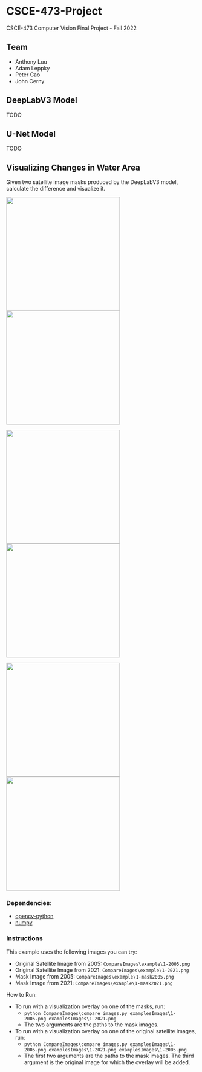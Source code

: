# CSCE-473-Project
CSCE-473 Computer Vision Final Project - Fall 2022

## Team
- Anthony Luu
- Adam Leppky
- Peter Cao
- John Cerny

## DeepLabV3 Model

TODO

## U-Net Model

TODO

## Visualizing Changes in Water Area
Given two satellite image masks produced by the DeepLabV3 model, calculate the difference and visualize it.

<img src="https://user-images.githubusercontent.com/13823591/206872380-def1435e-317a-4454-99c2-62d6b56c9ec0.png" width="300"> <img src="https://user-images.githubusercontent.com/13823591/206872386-5248faae-337f-47b4-ac51-0350469861c9.png" width="300">

<img src="https://user-images.githubusercontent.com/13823591/206872542-f6a6968b-b0f2-4e24-adf1-ee44b7e3be3a.png" width="300"> <img src="https://user-images.githubusercontent.com/13823591/206872543-375c9cac-2e0d-4b71-af44-11a411d9c061.png" width="300">

<img src="https://user-images.githubusercontent.com/13823591/206872607-ed775706-0aac-40e2-81dd-5ab472327aba.png" width="300"> <img src="https://user-images.githubusercontent.com/13823591/206872608-52351bcf-e6ec-4d5d-bb6d-35a33721a601.png" width="300">

### Dependencies:
- [opencv-python](https://pypi.org/project/opencv-python/)
- [numpy](https://numpy.org/)

### Instructions
This example uses the following images you can try:
- Original Satellite Image from 2005: `CompareImages\example\1-2005.png`
- Original Satellite Image from 2021: `CompareImages\example\1-2021.png`
- Mask Image from 2005: `CompareImages\example\1-mask2005.png`
- Mask Image from 2021: `CompareImages\example\1-mask2021.png`

How to Run:
- To run with a visualization overlay on one of the masks, run:
  - `python CompareImages\compare_images.py examplesImages\1-2005.png examplesImages\1-2021.png`
  - The two arguments are the paths to the mask images.
- To run with a visualization overlay on one of the original satellite images, run:
  - `python CompareImages\compare_images.py examplesImages\1-2005.png examplesImages\1-2021.png examplesImages\1-2005.png`
  - The first two arguments are the paths to the mask images. The third argument is the original image for which the overlay will be added.

